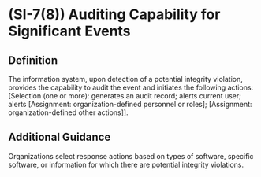 
# (SI-7(8)) Auditing Capability for Significant Events

## Definition

The information system, upon detection of a potential integrity violation, provides the capability to audit the event and initiates the following actions: [Selection (one or more): generates an audit record; alerts current user; alerts [Assignment: organization-defined personnel or roles]; [Assignment: organization-defined other actions]].

## Additional Guidance

Organizations select response actions based on types of software, specific software, or information for which there are potential integrity violations.
